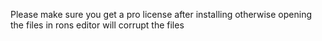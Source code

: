 Please make sure you get a pro license after installing otherwise opening the files in rons editor will corrupt the files
